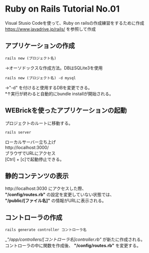 # Ruby on Rails Tutorial No.01
Visual Stusio Codeを使って、Ruby on railsの作成練習をするために作成  
https://www.javadrive.jp/rails/ を参照して作成  

## アプリケーションの作成
```
rails new (プロジェクト名)  
```
→オーソドックスな作成方法。DBはSQLite3を使用  
```
rails new (プロジェクト名) -d mysql  
```
→"-d" を付けると使用するDBを変更できる。  
*↑実行が終わると自動的にbundle installが開始される。  

## WEBrickを使ったアプリケーションの起動
プロジェクトのルートに移動する。 
``` 
rails server  
```
ローカルサーバー立ち上げ  
http://localhost:3000/  
ブラウザでURLにアクセス  
[Ctrl] + [c]で起動停止できる。  

## 静的コンテンツの表示
http://localhost:3030 にアクセスした際、  
__"/config/routes.rb"__ の設定を変更していない状態では、  
__"/public/[ファイル名]"__ の情報がURLに表示される。  

## コントローラの作成
```
rails generate controller コントローラ名  
```
__"/app/controllers/[コントローラ名]_controller.rb"__ が新たに作成される。  
コントローラの中に関数を作成後、 __"/config/routes.rb"__ を変更する。  